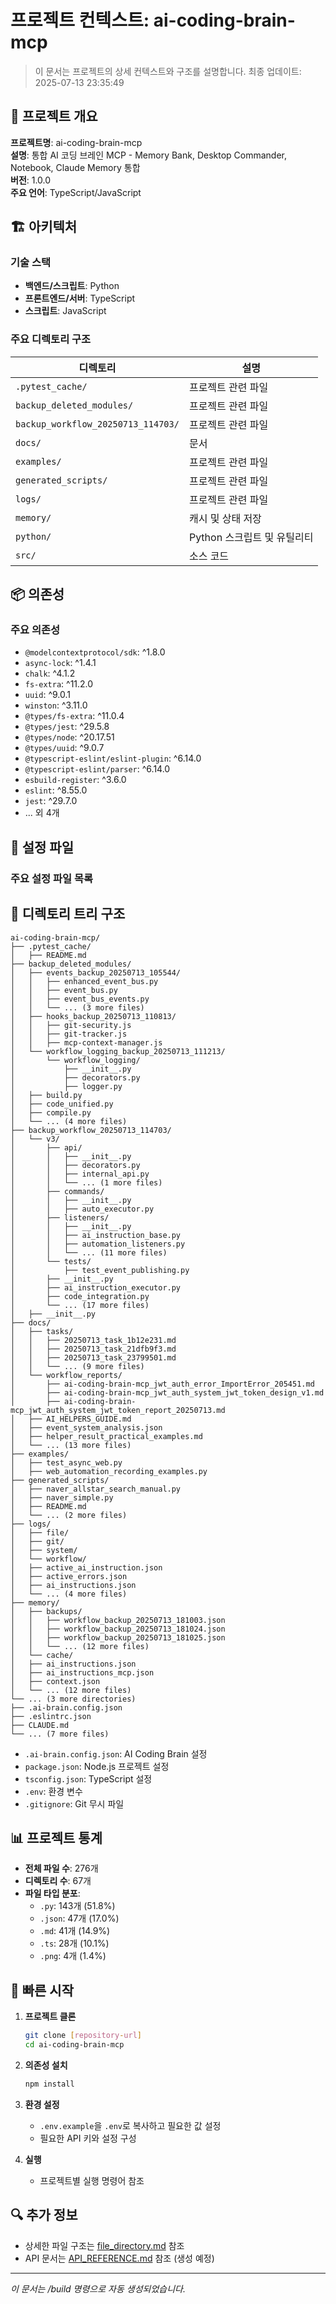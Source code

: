 # 프로젝트 컨텍스트: ai-coding-brain-mcp

> 이 문서는 프로젝트의 상세 컨텍스트와 구조를 설명합니다.
> 최종 업데이트: 2025-07-13 23:35:49

## 🎯 프로젝트 개요

**프로젝트명**: ai-coding-brain-mcp  
**설명**: 통합 AI 코딩 브레인 MCP - Memory Bank, Desktop Commander, Notebook, Claude Memory 통합  
**버전**: 1.0.0  
**주요 언어**: TypeScript/JavaScript

## 🏗️ 아키텍처

### 기술 스택
- **백엔드/스크립트**: Python
- **프론트엔드/서버**: TypeScript
- **스크립트**: JavaScript

### 주요 디렉토리 구조

| 디렉토리 | 설명 |
|---------|------|
| `.pytest_cache/` | 프로젝트 관련 파일 |
| `backup_deleted_modules/` | 프로젝트 관련 파일 |
| `backup_workflow_20250713_114703/` | 프로젝트 관련 파일 |
| `docs/` | 문서 |
| `examples/` | 프로젝트 관련 파일 |
| `generated_scripts/` | 프로젝트 관련 파일 |
| `logs/` | 프로젝트 관련 파일 |
| `memory/` | 캐시 및 상태 저장 |
| `python/` | Python 스크립트 및 유틸리티 |
| `src/` | 소스 코드 |

## 📦 의존성

### 주요 의존성
- `@modelcontextprotocol/sdk`: ^1.8.0
- `async-lock`: ^1.4.1
- `chalk`: ^4.1.2
- `fs-extra`: ^11.2.0
- `uuid`: ^9.0.1
- `winston`: ^3.11.0
- `@types/fs-extra`: ^11.0.4
- `@types/jest`: ^29.5.8
- `@types/node`: ^20.17.51
- `@types/uuid`: ^9.0.7
- `@typescript-eslint/eslint-plugin`: ^6.14.0
- `@typescript-eslint/parser`: ^6.14.0
- `esbuild-register`: ^3.6.0
- `eslint`: ^8.55.0
- `jest`: ^29.7.0
- ... 외 4개

## 🔧 설정 파일

### 주요 설정 파일 목록

## 📂 디렉토리 트리 구조

```
ai-coding-brain-mcp/
├── .pytest_cache/
│   ├── README.md
├── backup_deleted_modules/
│   ├── events_backup_20250713_105544/
│   │   ├── enhanced_event_bus.py
│   │   ├── event_bus.py
│   │   ├── event_bus_events.py
│   │   └── ... (3 more files)
│   ├── hooks_backup_20250713_110813/
│   │   ├── git-security.js
│   │   ├── git-tracker.js
│   │   ├── mcp-context-manager.js
│   └── workflow_logging_backup_20250713_111213/
│       └── workflow_logging/
│           ├── __init__.py
│           ├── decorators.py
│           ├── logger.py
│   ├── build.py
│   ├── code_unified.py
│   ├── compile.py
│   └── ... (4 more files)
├── backup_workflow_20250713_114703/
│   └── v3/
│       ├── api/
│       │   ├── __init__.py
│       │   ├── decorators.py
│       │   ├── internal_api.py
│       │   └── ... (1 more files)
│       ├── commands/
│       │   ├── __init__.py
│       │   ├── auto_executor.py
│       ├── listeners/
│       │   ├── __init__.py
│       │   ├── ai_instruction_base.py
│       │   ├── automation_listeners.py
│       │   └── ... (11 more files)
│       └── tests/
│           ├── test_event_publishing.py
│       ├── __init__.py
│       ├── ai_instruction_executor.py
│       ├── code_integration.py
│       └── ... (17 more files)
│   ├── __init__.py
├── docs/
│   ├── tasks/
│   │   ├── 20250713_task_1b12e231.md
│   │   ├── 20250713_task_21dfb9f3.md
│   │   ├── 20250713_task_23799501.md
│   │   └── ... (9 more files)
│   └── workflow_reports/
│       ├── ai-coding-brain-mcp_jwt_auth_error_ImportError_205451.md
│       ├── ai-coding-brain-mcp_jwt_auth_system_jwt_token_design_v1.md
│       ├── ai-coding-brain-mcp_jwt_auth_system_jwt_token_report_20250713.md
│   ├── AI_HELPERS_GUIDE.md
│   ├── event_system_analysis.json
│   ├── helper_result_practical_examples.md
│   └── ... (13 more files)
├── examples/
│   ├── test_async_web.py
│   ├── web_automation_recording_examples.py
├── generated_scripts/
│   ├── naver_allstar_search_manual.py
│   ├── naver_simple.py
│   ├── README.md
│   └── ... (2 more files)
├── logs/
│   ├── file/
│   ├── git/
│   ├── system/
│   └── workflow/
│   ├── active_ai_instruction.json
│   ├── active_errors.json
│   ├── ai_instructions.json
│   └── ... (4 more files)
├── memory/
│   ├── backups/
│   │   ├── workflow_backup_20250713_181003.json
│   │   ├── workflow_backup_20250713_181024.json
│   │   ├── workflow_backup_20250713_181025.json
│   │   └── ... (12 more files)
│   └── cache/
│   ├── ai_instructions.json
│   ├── ai_instructions_mcp.json
│   ├── context.json
│   └── ... (12 more files)
└── ... (3 more directories)
├── .ai-brain.config.json
├── .eslintrc.json
├── CLAUDE.md
└── ... (7 more files)
```
- `.ai-brain.config.json`: AI Coding Brain 설정
- `package.json`: Node.js 프로젝트 설정
- `tsconfig.json`: TypeScript 설정
- `.env`: 환경 변수
- `.gitignore`: Git 무시 파일

## 📊 프로젝트 통계

- **전체 파일 수**: 276개
- **디렉토리 수**: 67개
- **파일 타입 분포**:
  - `.py`: 143개 (51.8%)
  - `.json`: 47개 (17.0%)
  - `.md`: 41개 (14.9%)
  - `.ts`: 28개 (10.1%)
  - `.png`: 4개 (1.4%)

## 🚀 빠른 시작

1. **프로젝트 클론**
   ```bash
   git clone [repository-url]
   cd ai-coding-brain-mcp
   ```

2. **의존성 설치**
   ```bash
   npm install
   ```

3. **환경 설정**
   - `.env.example`을 `.env`로 복사하고 필요한 값 설정
   - 필요한 API 키와 설정 구성

4. **실행**
   - 프로젝트별 실행 명령어 참조

## 🔍 추가 정보

- 상세한 파일 구조는 [file_directory.md](./file_directory.md) 참조
- API 문서는 [API_REFERENCE.md](./API_REFERENCE.md) 참조 (생성 예정)

---
*이 문서는 /build 명령으로 자동 생성되었습니다.*
